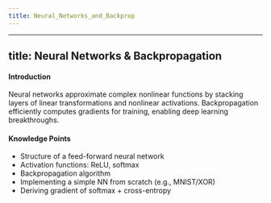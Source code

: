 ```yaml
---
title: Neural_Networks_and_Backprop
---
```

---
title: Neural Networks & Backpropagation
---
#### Introduction
Neural networks approximate complex nonlinear functions by stacking layers of linear transformations and nonlinear activations. Backpropagation efficiently computes gradients for training, enabling deep learning breakthroughs.

#### Knowledge Points
- Structure of a feed-forward neural network
- Activation functions: ReLU, softmax
- Backpropagation algorithm
- Implementing a simple NN from scratch (e.g., MNIST/XOR)
- Deriving gradient of softmax + cross-entropy

